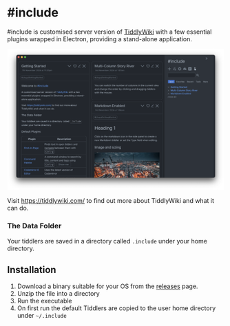# #include 

#include is customised server version of [TiddlyWiki](https://tiddlywiki.com) with a few essential plugins wrapped in Electron, providing a stand-alone application.

![Screenshot](https://github.com/ahanniga/include/blob/main/resources/include-sshot.png?raw=true)

Visit <https://tiddlywiki.com/> to find out more about TiddlyWiki and what it can do.

### The Data Folder

Your tiddlers are saved in a directory called `.include` under your home directory.

## Installation

1. Download a binary suitable for your OS from the [releases](https://github.com/ahanniga/tiddly-dark-desktop/releases/) page.
2. Unzip the file into a directory
3. Run the executable
4. On first run the default Tiddlers are copied to the user home directory under `~/.include`

